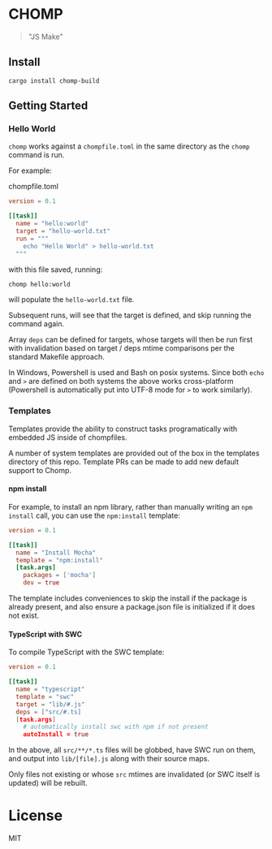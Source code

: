 # CHOMP

> "JS Make"

## Install

```
cargo install chomp-build
```

## Getting Started

### Hello World

`chomp` works against a `chompfile.toml` in the same directory as the `chomp` command is run.

For example:

chompfile.toml
```toml
version = 0.1

[[task]]
  name = "hello:world"
  target = "hello-world.txt"
  run = """
    echo "Hello World" > hello-world.txt
  """
```

with this file saved, running:

```sh
chomp hello:world
```

will populate the `hello-world.txt` file.

Subsequent runs, will see that the target is defined, and skip running the command again.

Array `deps` can be defined for targets, whose targets will then be run first with invalidation based on target / deps mtime comparisons per the standard Makefile approach.

In Windows, Powershell is used and Bash on posix systems. Since both `echo` and `>` are defined on both systems the above works cross-platform (Powershell is automatically put into UTF-8 mode for `>` to work similarly).

### Templates

Templates provide the ability to construct tasks programatically with embedded JS inside of chompfiles.

A number of system templates are provided out of the box in the templates directory of this repo. Template PRs can be made to add new default support to Chomp.

#### npm install

For example, to install an npm library, rather than manually writing an `npm install` call, you can use the `npm:install` template:

```chompfile.toml
version = 0.1

[[task]]
  name = "Install Mocha"
  template = "npm:install"
  [task.args]
    packages = ['mocha']
    dev = true
```

The template includes conveniences to skip the install if the package is already present, and also ensure a package.json file is initialized if it does not exist.

#### TypeScript with SWC

To compile TypeScript with the SWC template:

```toml
version = 0.1

[[task]]
  name = "typescript"
  template = "swc"
  target = "lib/#.js"
  deps = ["src/#.ts]
  [task.args]
    # automatically install swc with npm if not present
    autoInstall = true
```

In the above, all `src/**/*.ts` files will be globbed, have SWC run on them, and output into `lib/[file].js` along with their source maps.

Only files not existing or whose `src` mtimes are invalidated (or SWC itself is updated) will be rebuilt.

# License

MIT
